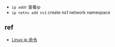 
+ `ip addr` 查看ip
+ `ip netns add ns1` create ns1 network namespace


## ref
+ [Linux ip 命令](https://www.runoob.com/linux/linux-comm-ip.html)